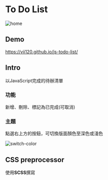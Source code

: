 # To Do List

![home](https://i.imgur.com/XTaVjpd.png)

## Demo
https://vii120.github.io/js-todo-list/

## Intro
以JavaScript完成的待辦清單

### 功能
新增、刪除、標記為已完成(可取消)

### 主題
點選右上方的按鈕，可切換版面顏色至深色或淺色

![switch-color](https://i.imgur.com/JIFbHH2.png)

## CSS preprocessor

使用**SCSS**撰寫


